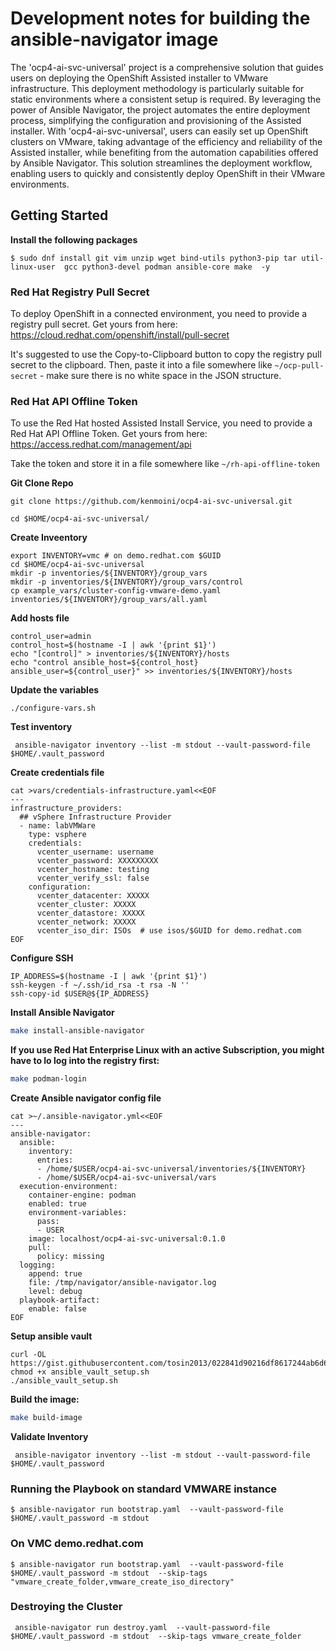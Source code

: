 # Development notes for building the ansible-navigator image

The 'ocp4-ai-svc-universal' project is a comprehensive solution that guides users on deploying the OpenShift Assisted installer to VMware infrastructure. This deployment methodology is particularly suitable for static environments where a consistent setup is required. By leveraging the power of Ansible Navigator, the project automates the entire deployment process, simplifying the configuration and provisioning of the Assisted installer. With 'ocp4-ai-svc-universal', users can easily set up OpenShift clusters on VMware, taking advantage of the efficiency and reliability of the Assisted installer, while benefiting from the automation capabilities offered by Ansible Navigator. This solution streamlines the deployment workflow, enabling users to quickly and consistently deploy OpenShift in their VMware environments.

## Getting Started

**Install the following packages**
```
$ sudo dnf install git vim unzip wget bind-utils python3-pip tar util-linux-user  gcc python3-devel podman ansible-core make  -y
```

### Red Hat Registry Pull Secret

To deploy OpenShift in a connected environment, you need to provide a registry pull secret.  Get yours from here: https://cloud.redhat.com/openshift/install/pull-secret

It's suggested to use the Copy-to-Clipboard button to copy the registry pull secret to the clipboard.  Then, paste it into a file somewhere like `~/ocp-pull-secret` - make sure there is no white space in the JSON structure.

### Red Hat API Offline Token

To use the Red Hat hosted Assisted Install Service, you need to provide a Red Hat API Offline Token.  Get yours from here: https://access.redhat.com/management/api

Take the token and store it in a file somewhere like `~/rh-api-offline-token`

**Git Clone Repo**
```
git clone https://github.com/kenmoini/ocp4-ai-svc-universal.git

cd $HOME/ocp4-ai-svc-universal/
```

**Create Inveentory**
```
export INVENTORY=vmc # on demo.redhat.com $GUID
cd $HOME/ocp4-ai-svc-universal
mkdir -p inventories/${INVENTORY}/group_vars
mkdir -p inventories/${INVENTORY}/group_vars/control
cp example_vars/cluster-config-vmware-demo.yaml inventories/${INVENTORY}/group_vars/all.yaml
```

**Add hosts file**
```
control_user=admin
control_host=$(hostname -I | awk '{print $1}')
echo "[control]" > inventories/${INVENTORY}/hosts
echo "control ansible_host=${control_host} ansible_user=${control_user}" >> inventories/${INVENTORY}/hosts
```

**Update the variables**
```
./configure-vars.sh
```

**Test inventory**
```
 ansible-navigator inventory --list -m stdout --vault-password-file $HOME/.vault_password
```

**Create credentials file**
```
cat >vars/credentials-infrastructure.yaml<<EOF
---
infrastructure_providers:
  ## vSphere Infrastructure Provider
  - name: labVMWare
    type: vsphere
    credentials:
      vcenter_username: username
      vcenter_password: XXXXXXXXX
      vcenter_hostname: testing
      vcenter_verify_ssl: false
    configuration:
      vcenter_datacenter: XXXXX
      vcenter_cluster: XXXXX
      vcenter_datastore: XXXXX
      vcenter_network: XXXXX
      vcenter_iso_dir: ISOs  # use isos/$GUID for demo.redhat.com
EOF
```

**Configure SSH**
```
IP_ADDRESS=$(hostname -I | awk '{print $1}')
ssh-keygen -f ~/.ssh/id_rsa -t rsa -N ''
ssh-copy-id $USER@${IP_ADDRESS}
```

**Install Ansible Navigator**
```bash
make install-ansible-navigator
```

**If you use Red Hat Enterprise Linux with an active Subscription, you might have to lo log into the registry first:**

```bash
make podman-login
```

**Create Ansible navigator config file**
```
cat >~/.ansible-navigator.yml<<EOF
---
ansible-navigator:
  ansible:
    inventory:
      entries:
      - /home/$USER/ocp4-ai-svc-universal/inventories/${INVENTORY}
      - /home/$USER/ocp4-ai-svc-universal/vars
  execution-environment:
    container-engine: podman
    enabled: true
    environment-variables:
      pass:
      - USER
    image: localhost/ocp4-ai-svc-universal:0.1.0 
    pull:
      policy: missing
  logging:
    append: true
    file: /tmp/navigator/ansible-navigator.log
    level: debug
  playbook-artifact:
    enable: false
EOF
```
**Setup ansible vault**
```
curl -OL https://gist.githubusercontent.com/tosin2013/022841d90216df8617244ab6d6aceaf8/raw/92400b9e459351d204feb67b985c08df6477d7fa/ansible_vault_setup.sh
chmod +x ansible_vault_setup.sh
./ansible_vault_setup.sh
```

**Build the image:**
```bash
make build-image
```

**Validate Inventory**
```
 ansible-navigator inventory --list -m stdout --vault-password-file $HOME/.vault_password
```

### Running the Playbook on standard VMWARE instance
```
$ ansible-navigator run bootstrap.yaml  --vault-password-file $HOME/.vault_password -m stdout 
```

### On VMC demo.redhat.com
```
$ ansible-navigator run bootstrap.yaml  --vault-password-file $HOME/.vault_password -m stdout  --skip-tags "vmware_create_folder,vmware_create_iso_directory" 
```

### Destroying the Cluster
```
 ansible-navigator run destroy.yaml  --vault-password-file $HOME/.vault_password -m stdout  --skip-tags vmware_create_folder
```